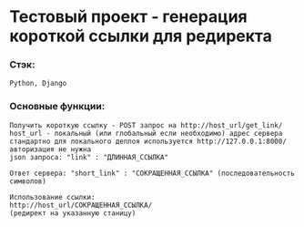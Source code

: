 # Тестовый проект - генерация короткой ссылки для редиректа
### Стэк:
```
Python, Django
```

###  Основные функции:

```
Получить короткую ссылку - POST запрос на http://host_url/get_link/
host_url - локальный (или глобальный если необходимо) адрес сервера
стандартно для локального деплоя используется http://127.0.0.1:8000/
авторизация не нужна
json запроса: "link" : "ДЛИННАЯ_ССЫЛКА" 
```
```
Ответ сервера: "short_link" : "СОКРАЩЕННАЯ_ССЫЛКА" (последовательность символов) 
```
```
Использование ссылки:
http://host_url/СОКРАЩЕННАЯ_ССЫЛКА/
(редирект на указанную станицу)
```